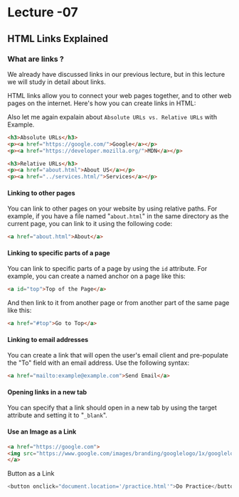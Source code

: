 # Lecture -07

## HTML Links Explained

### What are links  ?

We already have discussed links in our previous lecture, but in this lecture we will study in detail about links.

HTML links allow you to connect your web pages together, and to other web pages on the internet. Here's how you can create links in HTML:

Also let me again expalain about
`Absolute URLs vs. Relative URLs` with Example.

```html
<h3>Absolute URLs</h3>
<p><a href="https://google.com/">Google</a></p>
<p><a href="https://developer.mozilla.org/">MDN</a></p>
```

```html
<h3>Relative URLs</h3>
<p><a href="about.html">About US</a></p>
<p><a href="../services.html/">Services</a></p>
```

#### Linking to other pages

You can link to other pages on your website by using relative paths. For example, if you have a file named "`about.html`" in the same directory as the current page, you can link to it using the following code:

```html
<a href="about.html">About</a>
```

#### Linking to specific parts of a page

You can link to specific parts of a page by using the `id` attribute. For example, you can create a named anchor on a page like this:

```html
<a id="top">Top of the Page</a>
```

And then link to it from another page or from another part of the same page like this:

```html
<a href="#top">Go to Top</a>
```

#### Linking to email addresses

 You can create a link that will open the user's email client and pre-populate the "To" field with an email address. Use the following syntax:

```html
<a href="mailto:example@example.com">Send Email</a>
```

#### Opening links in a new tab

 You can specify that a link should open in a new tab by using the target attribute and setting it to "`_blank`".

#### Use an Image as a Link

```html
<a href="https://google.com">
<img src="https://www.google.com/images/branding/googlelogo/1x/googlelogo_color_272x92dp.png" alt="Google" style="width:42px;height:42px;">
</a>
```

Button as a Link

```js
<button onclick="document.location='/practice.html'">Do Practice</button>

```
